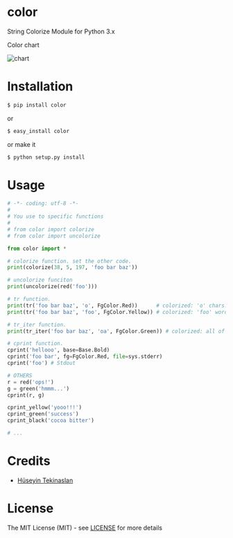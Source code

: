 # color

String Colorize Module for Python 3.x

Color chart

![chart](http://i.imgur.com/zGQ6f6z.png)

# Installation

```sh
$ pip install color
```

or

```sh
$ easy_install color
```

or make it

```sh
$ python setup.py install
```

# Usage

```py
# -*- coding: utf-8 -*-
#
# You use to specific functions
#
# from color import colorize
# from color import uncolorize

from color import *

# colorize function. set the other code.
print(colorize(38, 5, 197, 'foo bar baz'))

# uncolorize funciton
print(uncolorize(red('foo')))

# tr function.
print(tr('foo bar baz', 'o', FgColor.Red))      # colorized: 'o' chars.
print(tr('foo bar baz', 'foo', FgColor.Yellow)) # colorized: 'foo' words.

# tr_iter function.
print(tr_iter('foo bar baz', 'oa', FgColor.Green)) # colorized: all of 'o' and 'a' chars.

# cprint function.
cprint('hellooo', base=Base.Bold)
cprint('foo bar', fg=FgColor.Red, file=sys.stderr)
cprint('foo') # Stdout

# OTHERS
r = red('ops!')
g = green('hmmm...')
cprint(r, g)

cprint_yellow('yooo!!!')
cprint_green('success')
cprint_black('cocoa bitter')

# ...
```

# Credits

* [Hüseyin Tekinaslan](http://github.com/htaslan)

# License

The MIT License (MIT) - see [LICENSE](https://github.com/htaslan/python-colorize/blob/master/LICENSE) for more details
